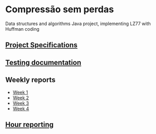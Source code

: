 # Compressão sem perdas
Data structures and algorithms Java project, implementing LZ77 with Huffman coding

## [Project Specifications](https://github.com/sainikumara/compressao_sem_perdas/blob/master/documentation/Design_document.md)
## [Testing documentation](https://github.com/sainikumara/compressao_sem_perdas/blob/master/documentation/Testing_documentation.md)

## Weekly reports
- [Week 1](https://github.com/sainikumara/compressao_sem_perdas/blob/master/documentation/Weekly_report_1.md)
- [Week 2](https://github.com/sainikumara/compressao_sem_perdas/blob/master/documentation/Weekly_report_2.md)
- [Week 3](https://github.com/sainikumara/compressao_sem_perdas/blob/master/documentation/Weekly_report_3.md)
- [Week 4](https://github.com/sainikumara/compressao_sem_perdas/blob/master/documentation/Weekly_report_4.md)


## [Hour reporting](https://github.com/sainikumara/compressao_sem_perdas/blob/master/documentation/Hour_report.md)
